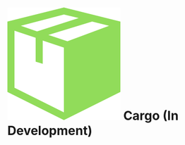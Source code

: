 # ![alt text](https://github.com/maitray16/Cargo/blob/master/services/cargo_ui/public/package.png) Cargo (In Development)
